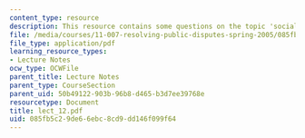 ```yaml
---
content_type: resource
description: This resource contains some questions on the topic 'social security'.
file: /media/courses/11-007-resolving-public-disputes-spring-2005/085fb5c29de66ebc8cd9dd146f099f64_lect_12.pdf
file_type: application/pdf
learning_resource_types:
- Lecture Notes
ocw_type: OCWFile
parent_title: Lecture Notes
parent_type: CourseSection
parent_uid: 50b49122-903b-96b8-d465-b3d7ee39768e
resourcetype: Document
title: lect_12.pdf
uid: 085fb5c2-9de6-6ebc-8cd9-dd146f099f64
---
```

